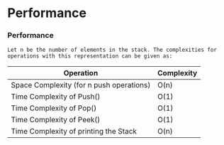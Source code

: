 # Performance 
### Performance
    Let n be the number of elements in the stack. The complexities for operations with this representation can be given as:
| Operation | Complexity |
| --- | --- |
| Space Complexity (for n push operations) | O(n) |
| Time Complexity of Push() | O(1) |
| Time Complexity of Pop() | O(1) |
| Time Complexity of Peek() | O(1) |
| Time Complexity of printing the Stack | O(n) |

